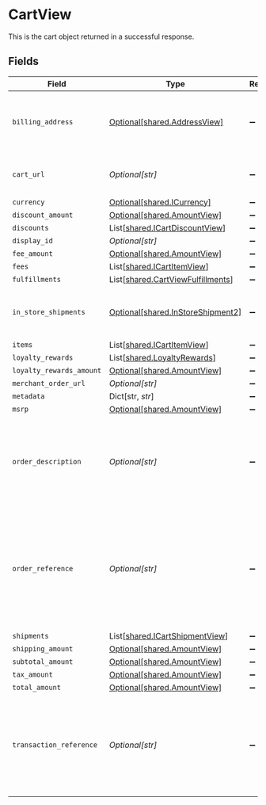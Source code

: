 # CartView

This is the cart object returned in a successful response.


## Fields

| Field                                                                                                                           | Type                                                                                                                            | Required                                                                                                                        | Description                                                                                                                     | Example                                                                                                                         |
| ------------------------------------------------------------------------------------------------------------------------------- | ------------------------------------------------------------------------------------------------------------------------------- | ------------------------------------------------------------------------------------------------------------------------------- | ------------------------------------------------------------------------------------------------------------------------------- | ------------------------------------------------------------------------------------------------------------------------------- |
| `billing_address`                                                                                                               | [Optional[shared.AddressView]](../../models/shared/addressview.md)                                                              | :heavy_minus_sign:                                                                                                              | The address object returned in the response.                                                                                    |                                                                                                                                 |
| `cart_url`                                                                                                                      | *Optional[str]*                                                                                                                 | :heavy_minus_sign:                                                                                                              | Used to provide a link to the cart ID.                                                                                          | https://boltswagstore.com/orders/123456765432                                                                                   |
| `currency`                                                                                                                      | [Optional[shared.ICurrency]](../../models/shared/icurrency.md)                                                                  | :heavy_minus_sign:                                                                                                              | N/A                                                                                                                             |                                                                                                                                 |
| `discount_amount`                                                                                                               | [Optional[shared.AmountView]](../../models/shared/amountview.md)                                                                | :heavy_minus_sign:                                                                                                              | N/A                                                                                                                             |                                                                                                                                 |
| `discounts`                                                                                                                     | List[[shared.ICartDiscountView](../../models/shared/icartdiscountview.md)]                                                      | :heavy_minus_sign:                                                                                                              | N/A                                                                                                                             |                                                                                                                                 |
| `display_id`                                                                                                                    | *Optional[str]*                                                                                                                 | :heavy_minus_sign:                                                                                                              | N/A                                                                                                                             | displayid_100                                                                                                                   |
| `fee_amount`                                                                                                                    | [Optional[shared.AmountView]](../../models/shared/amountview.md)                                                                | :heavy_minus_sign:                                                                                                              | N/A                                                                                                                             |                                                                                                                                 |
| `fees`                                                                                                                          | List[[shared.ICartItemView](../../models/shared/icartitemview.md)]                                                              | :heavy_minus_sign:                                                                                                              | N/A                                                                                                                             |                                                                                                                                 |
| `fulfillments`                                                                                                                  | List[[shared.CartViewFulfillments](../../models/shared/cartviewfulfillments.md)]                                                | :heavy_minus_sign:                                                                                                              | N/A                                                                                                                             |                                                                                                                                 |
| `in_store_shipments`                                                                                                            | [Optional[shared.InStoreShipment2]](../../models/shared/instoreshipment2.md)                                                    | :heavy_minus_sign:                                                                                                              | A cart that is being prepared for shipment                                                                                      |                                                                                                                                 |
| `items`                                                                                                                         | List[[shared.ICartItemView](../../models/shared/icartitemview.md)]                                                              | :heavy_minus_sign:                                                                                                              | N/A                                                                                                                             |                                                                                                                                 |
| `loyalty_rewards`                                                                                                               | List[[shared.LoyaltyRewards](../../models/shared/loyaltyrewards.md)]                                                            | :heavy_minus_sign:                                                                                                              | N/A                                                                                                                             |                                                                                                                                 |
| `loyalty_rewards_amount`                                                                                                        | [Optional[shared.AmountView]](../../models/shared/amountview.md)                                                                | :heavy_minus_sign:                                                                                                              | N/A                                                                                                                             |                                                                                                                                 |
| `merchant_order_url`                                                                                                            | *Optional[str]*                                                                                                                 | :heavy_minus_sign:                                                                                                              | N/A                                                                                                                             |                                                                                                                                 |
| `metadata`                                                                                                                      | Dict[str, *str*]                                                                                                                | :heavy_minus_sign:                                                                                                              | N/A                                                                                                                             |                                                                                                                                 |
| `msrp`                                                                                                                          | [Optional[shared.AmountView]](../../models/shared/amountview.md)                                                                | :heavy_minus_sign:                                                                                                              | N/A                                                                                                                             |                                                                                                                                 |
| `order_description`                                                                                                             | *Optional[str]*                                                                                                                 | :heavy_minus_sign:                                                                                                              | Used optionally to pass additional information like order numbers or other IDs as needed.                                       | Order #1234567890                                                                                                               |
| `order_reference`                                                                                                               | *Optional[str]*                                                                                                                 | :heavy_minus_sign:                                                                                                              | This value is used by Bolt as an external reference to a given order. This reference must be unique per successful transaction. | order_100                                                                                                                       |
| `shipments`                                                                                                                     | List[[shared.ICartShipmentView](../../models/shared/icartshipmentview.md)]                                                      | :heavy_minus_sign:                                                                                                              | N/A                                                                                                                             |                                                                                                                                 |
| `shipping_amount`                                                                                                               | [Optional[shared.AmountView]](../../models/shared/amountview.md)                                                                | :heavy_minus_sign:                                                                                                              | N/A                                                                                                                             |                                                                                                                                 |
| `subtotal_amount`                                                                                                               | [Optional[shared.AmountView]](../../models/shared/amountview.md)                                                                | :heavy_minus_sign:                                                                                                              | N/A                                                                                                                             |                                                                                                                                 |
| `tax_amount`                                                                                                                    | [Optional[shared.AmountView]](../../models/shared/amountview.md)                                                                | :heavy_minus_sign:                                                                                                              | N/A                                                                                                                             |                                                                                                                                 |
| `total_amount`                                                                                                                  | [Optional[shared.AmountView]](../../models/shared/amountview.md)                                                                | :heavy_minus_sign:                                                                                                              | N/A                                                                                                                             |                                                                                                                                 |
| `transaction_reference`                                                                                                         | *Optional[str]*                                                                                                                 | :heavy_minus_sign:                                                                                                              | The 12 digit reference ID associated to a given transaction webhook for an order.                                               | 6CEA-ZME1-DACE                                                                                                                  |